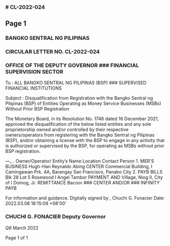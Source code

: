 ### # CL-2022-024

## Page 1

### BANGKO SENTRAL NG PILIPINAS

### CIRCULAR LETTER NO. CL-2022-024

### OFFICE OF THE DEPUTY GOVERNOR ### FINANCIAL SUPERVISION SECTOR

To : ALL BANGKO SENTRAL NG PILIPINAS (BSP) ### SUPERVISED FINANCIAL INSTITUTIONS

Subject : Disqualification from Registration with the Bangko Sentral ng Pilipinas (BSP) of Entities Operating as Money Service Businesses (MSBs) Without Prior BSP Registration

The Monetary Board, in its Resolution No. 1746 dated 16 December 2021, approved the disqualification of the below listed entities and any sole proprietorship owned and/or controlled by their respective owners/operators from registering with the Bangko Sentral ng Pilipinas (BSP), and/or obtaining a license with the BSP to engage in any activity that is authorized or supervised by the BSP, for operating as MSBs without prior BSP registration.

—_ . Owner/Operator/ Entity’s Name Location Contact Person 1. MER'S BUSINESS Hugh-Han Reynaldo Abing CENTER Commercial Building, I Camingawan Prk. 4A, Barangay San Francisco, Panabo City 2. PAYB BILLS Blk 28 Lot 5 Rosewood I Angel Tambor PAYMENT AND Village, Niog II, City of I Doinog, Jr. REMITTANCE Bacoor ### CENTER AND/OR ### INFINITY PAYB

For information and guidance. Digitally signed by , Chuchi G. Fonacier Date: 2022.03.08 18:15:09 +08'00'

### CHUCHI G. FONACIER Deputy Governor

Q8 March 2022

Page 1 of 1 